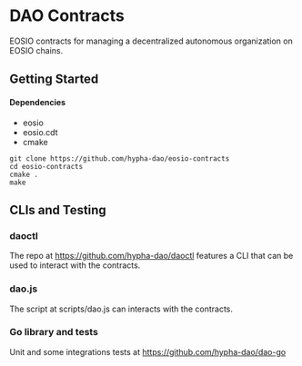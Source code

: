 # DAO Contracts

EOSIO contracts for managing a decentralized autonomous organization on EOSIO chains.

## Getting Started

#### Dependencies
- eosio
- eosio.cdt 
- cmake 

```
git clone https://github.com/hypha-dao/eosio-contracts
cd eosio-contracts
cmake .
make
```

## CLIs and Testing

### daoctl
The repo at https://github.com/hypha-dao/daoctl features a CLI that can be used to interact with the contracts.

### dao.js
The script at scripts/dao.js can interacts with the contracts.

### Go library and tests
Unit and some integrations tests at https://github.com/hypha-dao/dao-go 



